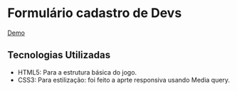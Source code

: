 
# Formulário cadastro de Devs

[Demo](https://projeto-formulario-cyan.vercel.app/)


## Tecnologias Utilizadas 

- HTML5: Para a estrutura básica do jogo.
- CSS3: Para estilização: foi feito a aprte responsiva usando Media query.
